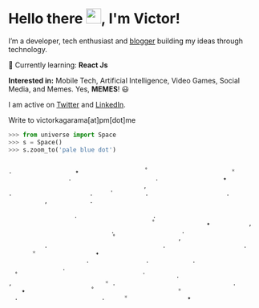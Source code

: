 # Hello there <img src="https://raw.githubusercontent.com/MartinHeinz/MartinHeinz/master/wave.gif" width="30px">, I'm Victor!
I’m a developer, tech enthusiast and [blogger](https://dev.to/victorkagarama) building my ideas through technology.

📖️ Currently learning: **React Js** <br>

**Interested in:** Mobile Tech, Artificial Intelligence, Video Games, Social Media, and Memes. Yes, **MEMES**! 😃

I am active on [Twitter](https://twitter.com/victorkagarama) and [LinkedIn](https://linkedin.com/in/victorkagarama). 

Write to victorkagarama[at]pm[dot]me

```python
>>> from universe import Space
>>> s = Space()
>>> s.zoom_to('pale blue dot')


.　　　　　　　　　　 ✦ 　　　　   　 　　　˚　　　　　　　　　　　　　　*　　　　　　　　　　　　　　.　　　ﾟ　　　　   　　　　　
　　　　　　　　　　.　　　　　　　　　　　　　　. 　　 　　　　　　　 ✦ 　　　　　　　　　　 　 
          　　　　 　　　　　　　　　　　　,　　   　                             ☀️                      .
.　　　　　　　　　　　　　.　　　ﾟ　  　　　.　　　　　　　　　　　　　.　　　　　　　　　　　　.　　  ✦
　　　　　　,　　　　　　　.　　　　　　    　　　　 　　　　　　　　　　　　　　　　　　  　　　　
　　　　　　　　　　　　　　    　      　　　　　        　　　　　　　　　　　　　. 　　　　　　　　　　.　　
　　　　　　　　　　　. 　　　　　　　　　　　　.　　　　       　   　　　　 　　　　　　　　　　　　　　
　　       　   　　　　　　　　　　　　　　　˚　       　    ✦ 　   　　　,　　　　　　　　　　    　　　　 　　,
　　　 　 　　　　　　　　　　　　.　　　　　 　　 　　　.　　　　　　　　　　　　　 　           　　　　   🌑
    　　　　　　　　　　　　　　　˚　　　 　   　　　　,　　　　　　　　　　　       　    　　　　　　　　　　
　　　　　　.　　　  　　    　　　　　 　　　　　.　　　　　　　　　　　　　.　　　　　　　　　　　     🚀  
　　　　* 　　   　　　　　 ✦ 　　　　　　　         　        　　　　 　　 　　　　　　　 　　　　　.　　　　　
　　　　　　　　　　　　　.　　　　　    　　. 　 　　　　　.　　　　  　　　　　   　　　　　.　　
　　　　　　　　　.　　　　　　　　　　   　                                                               .
　˚　　　　　　　　　　　　　　　　　　　　　ﾟ　　　　　.　　　　　　　　　　　　　　　. 　　 🌎　  
,　 　　　　　　　　　　　　　　* .　　　　　 　　　　　　　　　　　　　　.　　　　　　　　　
 　 ✦ 　　　　   　 　　　˚　　　　　　　　　　　　　　*　　　　　　   　　　　　　　　　, 　　   　　　　　 ✦ 　　　　
　.　　　　　　　　　　　　　　.  　　* 　　   　　　　　 ✦ 　　
 ```

